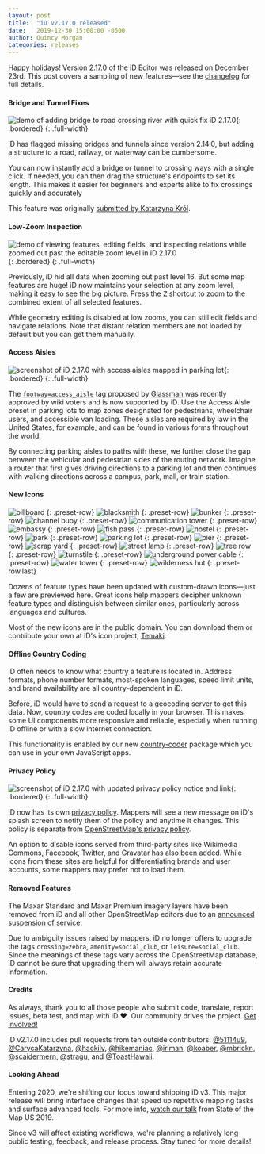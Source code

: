 ```yaml
---
layout: post
title:  "iD v2.17.0 released"
date:   2019-12-30 15:00:00 -0500
author: Quincy Morgan
categories: releases
---
```

Happy holidays! Version [2.17.0](https://github.com/openstreetmap/iD/releases/tag/v2.17.0) of the iD Editor was released on December 23rd. This post covers a sampling of new features—see the [changelog](https://github.com/openstreetmap/iD/blob/master/CHANGELOG.md#2170) for full details.

#### Bridge and Tunnel Fixes

![demo of adding bridge to road crossing river with quick fix iD 2.17.0](/assets/content/v2-17-0/add-bridge-demo.gif){: .bordered}
{: .full-width}

iD has flagged missing bridges and tunnels since version 2.14.0, but adding a structure to a road, railway, or waterway can be cumbersome.

You can now instantly add a bridge or tunnel to crossing ways with a single click. If needed, you can then drag the structure's endpoints to set its length. This makes it easier for beginners and experts alike to fix crossings quickly and accurately

This feature was originally [submitted by Katarzyna Król](https://github.com/openstreetmap/iD/pull/7055).

#### Low-Zoom Inspection

![demo of viewing features, editing fields, and inspecting relations while zoomed out past the editable zoom level in iD 2.17.0](/assets/content/v2-17-0/low-zoom-edit-demo.gif){: .bordered}
{: .full-width}

Previously, iD hid all data when zooming out past level 16. But some map features are huge! iD now maintains your selection at any zoom level, making it easy to see the big picture. Press the <kbd>Z</kbd> shortcut to zoom to the combined extent of all selected features.

While geometry editing is disabled at low zooms, you can still edit fields and navigate relations. Note that distant relation members are not loaded by default but you can get them manually.

#### Access Aisles

![screenshot of iD 2.17.0 with access aisles mapped in parking lot](/assets/content/v2-17-0/access-aisle-screenshot.png){: .bordered}
{: .full-width}

The [`footway=access_aisle`](https://wiki.openstreetmap.org/wiki/Proposed_features/access_aisle) tag proposed by [Glassman](https://www.openstreetmap.org/user/Glassman) was recently approved by wiki voters and is now supported by iD. Use the Access Aisle preset in parking lots to map zones designated for pedestrians, wheelchair users, and accessible van loading. These aisles are required by law in the United States, for example, and can be found in various forms throughout the world.

By connecting parking aisles to paths with these, we further close the gap between the vehicular and pedestrian sides of the routing network. Imagine a router that first gives driving directions to a parking lot and then continues with walking directions across a campus, park, mall, or train station.

#### New Icons

![billboard](/assets/content/v2-17-0/icons/billboard.png)
{: .preset-row}
![blacksmith](/assets/content/v2-17-0/icons/blacksmith.png)
{: .preset-row}
![bunker](/assets/content/v2-17-0/icons/bunker.png)
{: .preset-row}
![channel buoy](/assets/content/v2-17-0/icons/buoy.png)
{: .preset-row}
![communication tower](/assets/content/v2-17-0/icons/communication-tower.png)
{: .preset-row}
![embassy](/assets/content/v2-17-0/icons/embassy.png)
{: .preset-row}
![fish pass](/assets/content/v2-17-0/icons/fish-pass.png)
{: .preset-row}
![hostel](/assets/content/v2-17-0/icons/hostel.png)
{: .preset-row}
![park](/assets/content/v2-17-0/icons/park.png)
{: .preset-row}
![parking lot](/assets/content/v2-17-0/icons/parking.png)
{: .preset-row}
![pier](/assets/content/v2-17-0/icons/pier.png)
{: .preset-row}
![scrap yard](/assets/content/v2-17-0/icons/scrap-yard.png)
{: .preset-row}
![street lamp](/assets/content/v2-17-0/icons/street-lamp.png)
{: .preset-row}
![tree row](/assets/content/v2-17-0/icons/tree-row.png)
{: .preset-row}
![turnstile](/assets/content/v2-17-0/icons/turnstile.png)
{: .preset-row}
![underground power cable](/assets/content/v2-17-0/icons/power-cable.png)
{: .preset-row}
![water tower](/assets/content/v2-17-0/icons/water-tower.png)
{: .preset-row}
![wilderness hut](/assets/content/v2-17-0/icons/wilderness-hut.png)
{: .preset-row.last}

Dozens of feature types have been updated with custom-drawn icons—just a few are previewed here. Great icons help mappers decipher unknown feature types and distinguish between similar ones, particularly across languages and cultures.

Most of the new icons are in the public domain. You can download them or contribute your own at iD's icon project, [Temaki](https://github.com/ideditor/temaki).

#### Offline Country Coding

iD often needs to know what country a feature is located in. Address formats, phone number formats, most-spoken languages, speed limit units, and brand availability are all country-dependent in iD.

Before, iD would have to send a request to a geocoding server to get this data. Now, country codes are coded locally in your browser. This makes some UI components more responsive and reliable, especially when running iD offline or with a slow internet connection.

This functionality is enabled by our new [country-coder](https://github.com/ideditor/country-coder) package which you can use in your own JavaScript apps.

#### Privacy Policy

![screenshot of iD 2.17.0 with updated privacy policy notice and link](/assets/content/v2-17-0/privacy-policy-splash.png){: .bordered}
{: .full-width}

iD now has its own [privacy policy](https://github.com/openstreetmap/iD/blob/master/PRIVACY.md). Mappers will see a new message on iD's splash screen to notify them of the policy and anytime it changes. This policy is separate from [OpenStreetMap's privacy policy](https://wiki.osmfoundation.org/wiki/Privacy_Policy).

An option to disable icons served from third-party sites like Wikimedia Commons, Facebook, Twitter, and Gravatar has also been added. While icons from these sites are helpful for differentiating brands and user accounts, some mappers may prefer not to load them.

#### Removed Features

The Maxar Standard and Maxar Premium imagery layers have been removed from iD and all other OpenStreetMap editors due to an [announced suspension of service](https://www.openstreetmap.org/user/@kevin_bullock/diary/391652).

Due to ambiguity issues raised by mappers, iD no longer offers to upgrade the tags `crossing=zebra`, `amenity=social_club`, or `leisure=social_club`. Since the meanings of these tags vary across the OpenStreetMap database, iD cannot be sure that upgrading them will always retain accurate information.

#### Credits

As always, thank you to all those people who submit code, translate, report issues, beta test, and map with iD ♥️. Our community drives the project. [Get involved!](https://github.com/openstreetmap/iD/blob/master/CONTRIBUTING.md)

iD v2.17.0 includes pull requests from ten outside contributors: [@51114u9], [@CarycaKatarzyna], [@hackily], [@hikemaniac], [@iriman], [@koaber], [@mbrickn], [@scaidermern], [@stragu], and [@ToastHawaii].

[@CarycaKatarzyna]: https://github.com/CarycaKatarzyna
[@hackily]: https://github.com/hackily
[@iriman]: https://github.com/iriman
[@koaber]: https://github.com/koaber
[@51114u9]: https://github.com/51114u9
[@mbrickn]: https://github.com/mbrickn
[@hikemaniac]: https://github.com/hikemaniac
[@scaidermern]: https://github.com/scaidermern
[@ToastHawaii]: https://github.com/ToastHawaii
[@stragu]: https://github.com/stragu

#### Looking Ahead

Entering 2020, we're shifting our focus toward shipping iD v3. This major release will bring interface changes that speed up repetitive mapping tasks and surface advanced tools. For more info, [watch our talk](https://2019.stateofthemap.us/program/sat/id-v3.html) from State of the Map US 2019.

Since v3 will affect existing workflows, we're planning a relatively long public testing, feedback, and release process. Stay tuned for more details!
